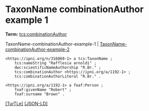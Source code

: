 # TaxonName combinationAuthor example 1


**Term:** [tcs:combinationAuthor](../terms/#tcs_combinationauthor)

TaxonName-combinationAuthor-example-1 | [TaxonName-combinationAuthor-example-2](./TaxonName-combinationAuthor-example-2.html)
```turtle
<https://ipni.org/n/316069-1> a tcs:TaxonName ;
    tcs:nameString "Rafflesia arnoldi" ;
    dwc:scientificNameAuthorship "R.Br." ;
    tcs:combinationAuthor <https://ipni.org/a/1192-1> ;
    tcs:combinationAuthorLiteral "R.Br." .

<https://ipni.org/a/1192-1> a foaf:Person ;
    foaf:givenName "Robert" ;
    foaf:surname "Brown" .
```

[&#91;TurTLe&#93;](https://github.com/tdwg/tcs2/blob/master/examples/TaxonName-combinationAuthor-example-1.ttl)&nbsp;[&#91;JSON-LD&#93;](https://github.com/tdwg/tcs2/blob/master/examples/TaxonName-combinationAuthor-example-1.jsonld)

